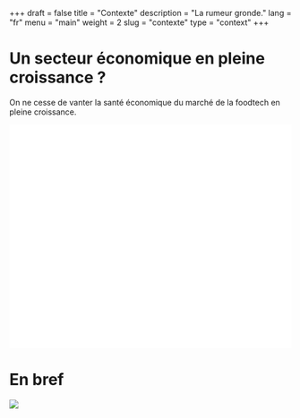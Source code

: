 +++
draft = false
title = "Contexte"
description = "La rumeur gronde."
lang = "fr"
menu = "main"
weight = 2
slug = "contexte"
type = "context"
+++ 

# Un secteur économique en pleine croissance ?

On ne cesse de vanter la santé économique du marché de la foodtech en pleine croissance.

<!-- amCharts javascript sources -->
<script type="text/javascript" src="https://www.amcharts.com/lib/3/amcharts.js"></script>
<script type="text/javascript" src="https://www.amcharts.com/lib/3/serial.js"></script>
<script type="text/javascript" src="https://www.amcharts.com/lib/3/themes/light.js"></script>
<script src="amcharts/plugins/responsive/responsive.min.js" type="text/javascript"></script>


<!-- amCharts javascript code -->
<script type="text/javascript", src="/charts.js">
</script>
<div id="chartdiv" style="width: 100%; height: 400px; background-color: #FFFFFF;" ></div>

# En bref

<img src = "/images/context/comic.png" class = "img-responsive">